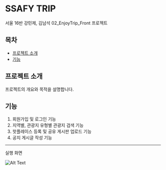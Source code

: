 # SSAFY TRIP

서울 16반 강민제, 김남석 02_EnjoyTrip_Front 프로젝트

## 목차

- [프로젝트 소개](#프로젝트-소개)
- [기능](#기능)

## 프로젝트 소개

프로젝트의 개요와 목적을 설명합니다.

## 기능

1. 회원가입 및 로그인 기능
2. 지역별, 관광지 유형별 관광지 검색 기능
3. 핫플레이스 등록 및 공유 게시판 업로드 기능
4. 공지 게시글 작성 기능

---

실행 화면

![Alt Text](./assets/image/ssafytrip.gif)

